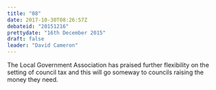 ```yaml
---
title: "08"
date: 2017-10-30T08:26:57Z
debateid: "20151216"
prettydate: "16th December 2015"
draft: false
leader: "David Cameron"
---
```


The Local Government Association has praised further flexibility on the setting of council tax and this will go someway to councils raising the money they need.